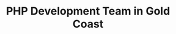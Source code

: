 ---
title: PHP Development Team in Gold Coast
permalink: /landings/locations/gold-coast/developer/php
technology: PHP
location: Gold Coast
---